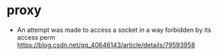# proxy

* An attempt was made to access a socket in a way forbidden by its access perm
<https://blog.csdn.net/qq_40646143/article/details/79593958>
